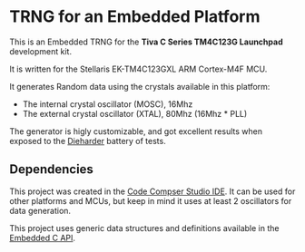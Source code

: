 # TRNG for an Embedded Platform

This is an Embedded TRNG for the **Tiva C Series TM4C123G Launchpad** development kit.

It is written for the Stellaris EK-TM4C123GXL ARM Cortex-M4F MCU.

It generates Random data using the crystals available in this platform:
* The internal crystal oscillator (MOSC), 16Mhz
* The external crystal oscillator (XTAL), 80Mhz (16Mhz * PLL)

The generator is higly customizable, and got excellent results when exposed to the [Dieharder](http://webhome.phy.duke.edu/~rgb/General/dieharder.php) battery of tests.

## Dependencies

This project was created in the [Code Compser Studio IDE](http://www.ti.com/tool/ccstudio). It can be used for other platforms and MCUs, but keep in mind it uses at least 2 oscillators for data generation.

This project uses generic data structures and definitions available in the [Embedded C API](https://github.com/arturnse/embedded-api).




